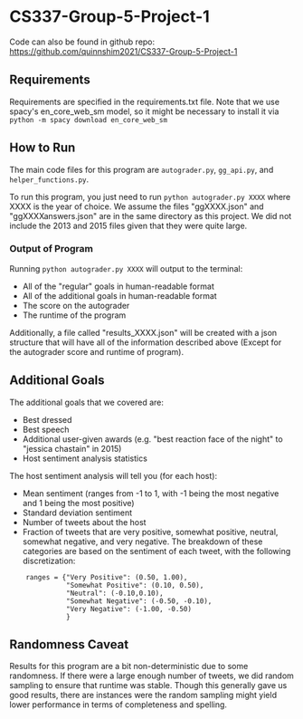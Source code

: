 # CS337-Group-5-Project-1


Code can also be found in github repo: https://github.com/quinnshim2021/CS337-Group-5-Project-1

## Requirements

Requirements are specified in the requirements.txt file. Note that we use spacy's en_core_web_sm model, so it might be necessary to install it via 
`python -m spacy download en_core_web_sm`

## How to Run

The main code files for this program are `autograder.py`, `gg_api.py`, and `helper_functions.py`.

To run this program, you just need to run `python autograder.py XXXX` where XXXX is the year of choice. We assume the files "ggXXXX.json" and "ggXXXXanswers.json" are in the same directory as this project. We did not include the 2013 and 2015 files given that they were quite large.

### Output of Program

Running `python autograder.py XXXX` will output to the terminal:
- All of the "regular" goals in human-readable format
- All of the additional goals in human-readable format
- The score on the autograder
- The runtime of the program

Additionally, a file called "results_XXXX.json" will be created with a json structure that will have all of the information described above (Except for the autograder score and runtime of program).


## Additional Goals

The additional goals that we covered are:
- Best dressed
- Best speech
- Additional user-given awards (e.g. "best reaction face of the night" to "jessica chastain" in 2015)
- Host sentiment analysis statistics

The host sentiment analysis will tell you (for each host):
- Mean sentiment (ranges from -1 to 1, with -1 being the most negative and 1 being the most positive)
- Standard deviation sentiment
- Number of tweets about the host
- Fraction of tweets that are very positive, somewhat positive, neutral, somewhat negative, and very negative. The breakdown of these categories are based on the sentiment of each tweet, with the following discretization:

```
    ranges = {"Very Positive": (0.50, 1.00),
              "Somewhat Positive": (0.10, 0.50),
              "Neutral": (-0.10,0.10),
              "Somewhat Negative": (-0.50, -0.10),
              "Very Negative": (-1.00, -0.50)
              }
```

## Randomness Caveat

Results for this program are a bit non-deterministic due to some randomness. If there were a large enough number of tweets, we did random sampling to ensure that runtime was stable. Though this generally gave us good results, there are instances were the random sampling might yield lower performance in terms of completeness and spelling.